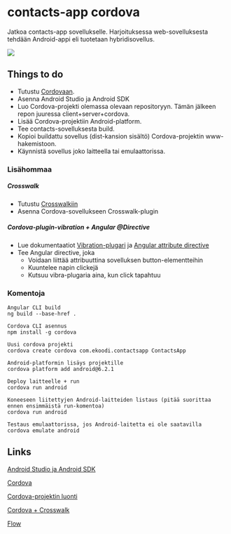 # contacts-app cordova

Jatkoa contacts-app sovellukselle. Harjoituksessa web-sovelluksesta tehdään Android-appi eli tuotetaan hybridisovellus. 

<img src="https://cordova.apache.org/static/img/guide/cordovaapparchitecture.png">

## Things to do

- Tutustu [Cordovaan]((https://cordova.apache.org/)).
- Asenna Android Studio ja Android SDK
- Luo Cordova-projekti olemassa olevaan repositoryyn. Tämän jälkeen repon juuressa client+server+cordova.
- Lisää Cordova-projektiin Android-platform.
- Tee contacts-sovelluksesta build.
- Kopioi buildattu sovellus (dist-kansion sisältö) Cordova-projektin www-hakemistoon.
- Käynnistä sovellus joko laitteella tai emulaattorissa.

### Lisähommaa

##### Crosswalk
- Tutustu [Crosswalkiin](https://crosswalk-project.org/)
- Asenna Cordova-sovellukseen Crosswalk-plugin

##### Cordova-plugin-vibration + Angular @Directive
- Lue dokumentaatiot [Vibration-plugari](https://cordova.apache.org/docs/en/latest/reference/cordova-plugin-vibration/index.html) ja [Angular attribute directive](https://angular.io/docs/ts/latest/guide/attribute-directives.html)
- Tee Angular directive, joka
    * Voidaan liittää attribuuttina sovelluksen button-elementteihin
    * Kuuntelee napin clickejä
    * Kutsuu vibra-plugaria aina, kun click tapahtuu
    
    
### Komentoja 
```
Angular CLI build
ng build --base-href .

Cordova CLI asennus
npm install -g cordova

Uusi cordova projekti
cordova create cordova com.ekoodi.contactsapp ContactsApp

Android-platformin lisäys projektille
cordova platform add android@6.2.1

Deploy laitteelle + run
cordova run android

Koneeseen liitettyjen Android-laitteiden listaus (pitää suorittaa ennen ensimmäistä run-komentoa)
cordova run android

Testaus emulaattorissa, jos Android-laitetta ei ole saatavilla
cordova emulate android
```

## Links
[Android Studio ja Android SDK](https://developer.android.com/studio/index.html)

[Cordova](https://cordova.apache.org/)

[Cordova-projektin luonti](https://cordova.apache.org/docs/en/latest/guide/cli/index.html)

[Cordova + Crosswalk](https://crosswalk-project.org/documentation/cordova.html)

[Flow](https://www.flowdock.com/app/saimia/angular/threads/s5nQbmV6-iC2S9uTNWSa0EZTYpu)
